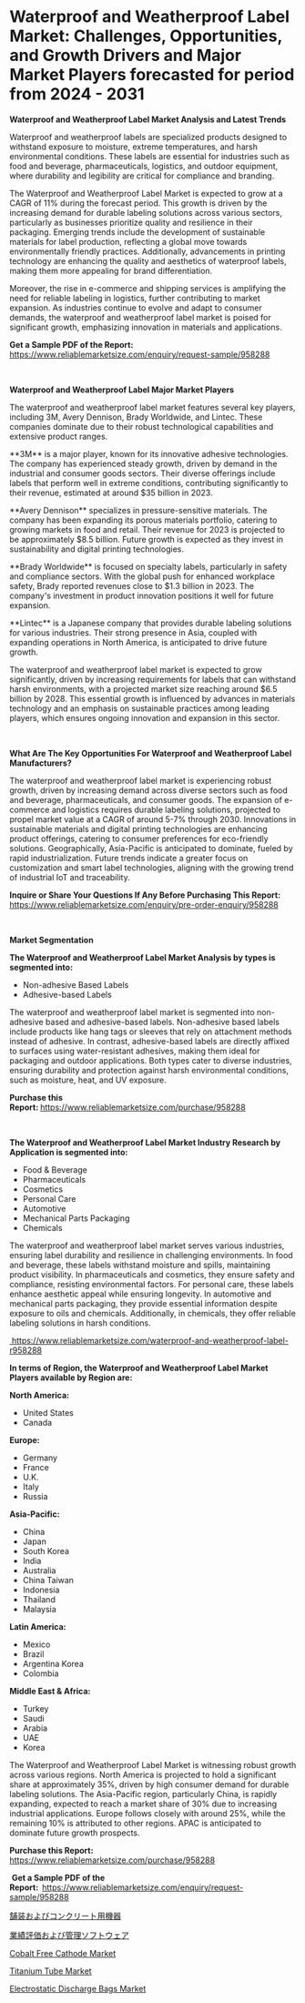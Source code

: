 <p><h1>Waterproof and Weatherproof Label Market: Challenges, Opportunities, and Growth Drivers and Major Market Players forecasted for period from 2024 - 2031</h1></p><p><strong>Waterproof and Weatherproof Label Market Analysis and Latest Trends</strong></p>
<p><p>Waterproof and weatherproof labels are specialized products designed to withstand exposure to moisture, extreme temperatures, and harsh environmental conditions. These labels are essential for industries such as food and beverage, pharmaceuticals, logistics, and outdoor equipment, where durability and legibility are critical for compliance and branding.</p><p>The Waterproof and Weatherproof Label Market is expected to grow at a CAGR of 11% during the forecast period. This growth is driven by the increasing demand for durable labeling solutions across various sectors, particularly as businesses prioritize quality and resilience in their packaging. Emerging trends include the development of sustainable materials for label production, reflecting a global move towards environmentally friendly practices. Additionally, advancements in printing technology are enhancing the quality and aesthetics of waterproof labels, making them more appealing for brand differentiation.</p><p>Moreover, the rise in e-commerce and shipping services is amplifying the need for reliable labeling in logistics, further contributing to market expansion. As industries continue to evolve and adapt to consumer demands, the waterproof and weatherproof label market is poised for significant growth, emphasizing innovation in materials and applications.</p></p>
<p><strong>Get a Sample PDF of the Report:&nbsp;</strong> <a href="https://www.reliablemarketsize.com/enquiry/request-sample/958288">https://www.reliablemarketsize.com/enquiry/request-sample/958288</a></p>
<p>&nbsp;</p>
<p><strong>Waterproof and Weatherproof Label Major Market Players</strong></p>
<p><p>The waterproof and weatherproof label market features several key players, including 3M, Avery Dennison, Brady Worldwide, and Lintec. These companies dominate due to their robust technological capabilities and extensive product ranges.</p><p>**3M** is a major player, known for its innovative adhesive technologies. The company has experienced steady growth, driven by demand in the industrial and consumer goods sectors. Their diverse offerings include labels that perform well in extreme conditions, contributing significantly to their revenue, estimated at around $35 billion in 2023.</p><p>**Avery Dennison** specializes in pressure-sensitive materials. The company has been expanding its porous materials portfolio, catering to growing markets in food and retail. Their revenue for 2023 is projected to be approximately $8.5 billion. Future growth is expected as they invest in sustainability and digital printing technologies.</p><p>**Brady Worldwide** is focused on specialty labels, particularly in safety and compliance sectors. With the global push for enhanced workplace safety, Brady reported revenues close to $1.3 billion in 2023. The company's investment in product innovation positions it well for future expansion.</p><p>**Lintec** is a Japanese company that provides durable labeling solutions for various industries. Their strong presence in Asia, coupled with expanding operations in North America, is anticipated to drive future growth. </p><p>The waterproof and weatherproof label market is expected to grow significantly, driven by increasing requirements for labels that can withstand harsh environments, with a projected market size reaching around $6.5 billion by 2028. This essential growth is influenced by advances in materials technology and an emphasis on sustainable practices among leading players, which ensures ongoing innovation and expansion in this sector.</p></p>
<p>&nbsp;</p>
<p><strong>What Are The Key Opportunities For Waterproof and Weatherproof Label Manufacturers?</strong></p>
<p><p>The waterproof and weatherproof label market is experiencing robust growth, driven by increasing demand across diverse sectors such as food and beverage, pharmaceuticals, and consumer goods. The expansion of e-commerce and logistics requires durable labeling solutions, projected to propel market value at a CAGR of around 5-7% through 2030. Innovations in sustainable materials and digital printing technologies are enhancing product offerings, catering to consumer preferences for eco-friendly solutions. Geographically, Asia-Pacific is anticipated to dominate, fueled by rapid industrialization. Future trends indicate a greater focus on customization and smart label technologies, aligning with the growing trend of industrial IoT and traceability.</p></p>
<p><strong>Inquire or Share Your Questions If Any Before Purchasing This Report:</strong> <a href="https://www.reliablemarketsize.com/enquiry/pre-order-enquiry/958288">https://www.reliablemarketsize.com/enquiry/pre-order-enquiry/958288</a></p>
<p>&nbsp;</p>
<p><strong>Market Segmentation</strong></p>
<p><strong>The Waterproof and Weatherproof Label Market Analysis by types is segmented into:</strong></p>
<p><ul><li>Non-adhesive Based Labels</li><li>Adhesive-based Labels</li></ul></p>
<p><p>The waterproof and weatherproof label market is segmented into non-adhesive based and adhesive-based labels. Non-adhesive based labels include products like hang tags or sleeves that rely on attachment methods instead of adhesive. In contrast, adhesive-based labels are directly affixed to surfaces using water-resistant adhesives, making them ideal for packaging and outdoor applications. Both types cater to diverse industries, ensuring durability and protection against harsh environmental conditions, such as moisture, heat, and UV exposure.</p></p>
<p><strong>Purchase this Report:&nbsp;</strong><a href="https://www.reliablemarketsize.com/purchase/958288">https://www.reliablemarketsize.com/purchase/958288</a></p>
<p>&nbsp;</p>
<p><strong>The Waterproof and Weatherproof Label Market Industry Research by Application is segmented into:</strong></p>
<p><ul><li>Food & Beverage</li><li>Pharmaceuticals</li><li>Cosmetics</li><li>Personal Care</li><li>Automotive</li><li>Mechanical Parts Packaging</li><li>Chemicals</li></ul></p>
<p><p>The waterproof and weatherproof label market serves various industries, ensuring label durability and resilience in challenging environments. In food and beverage, these labels withstand moisture and spills, maintaining product visibility. In pharmaceuticals and cosmetics, they ensure safety and compliance, resisting environmental factors. For personal care, these labels enhance aesthetic appeal while ensuring longevity. In automotive and mechanical parts packaging, they provide essential information despite exposure to oils and chemicals. Additionally, in chemicals, they offer reliable labeling solutions in harsh conditions.</p></p>
<p><a href="https://www.reliablemarketsize.com/waterproof-and-weatherproof-label-r958288">&nbsp;https://www.reliablemarketsize.com/waterproof-and-weatherproof-label-r958288</a></p>
<p><strong>In terms of Region, the Waterproof and Weatherproof Label Market Players available by Region are:</strong></p>
<p>
    <p> <strong> North America: </strong>
        <ul>
            <li>United States</li>
            <li>Canada</li>
        </ul>
        </p> 
    <p> <strong> Europe: </strong>
        <ul>
            <li>Germany</li>
            <li>France</li>
            <li>U.K.</li>
            <li>Italy</li>
            <li>Russia</li>
        </ul>
        </p> 
    <p> <strong> Asia-Pacific: </strong>
        <ul>
            <li>China</li>
            <li>Japan</li>
            <li>South Korea</li>
            <li>India</li>
            <li>Australia</li>
            <li>China Taiwan</li>
            <li>Indonesia</li>
            <li>Thailand</li>
            <li>Malaysia</li>
        </ul>
        </p> 
    <p> <strong> Latin America: </strong>
        <ul>
            <li>Mexico</li>
            <li>Brazil</li>
            <li>Argentina Korea</li>
            <li>Colombia</li>
        </ul>
        </p> 
    <p> <strong> Middle East & Africa: </strong>
        <ul>
            <li>Turkey</li>
            <li>Saudi</li>
            <li>Arabia</li>
            <li>UAE</li>
            <li>Korea</li>
        </ul>
    </p>
    </p>
<p><p>The Waterproof and Weatherproof Label Market is witnessing robust growth across various regions. North America is projected to hold a significant share at approximately 35%, driven by high consumer demand for durable labeling solutions. The Asia-Pacific region, particularly China, is rapidly expanding, expected to reach a market share of 30% due to increasing industrial applications. Europe follows closely with around 25%, while the remaining 10% is attributed to other regions. APAC is anticipated to dominate future growth prospects.</p></p>
<p><strong>Purchase this Report: </strong><a href="https://www.reliablemarketsize.com/purchase/958288">https://www.reliablemarketsize.com/purchase/958288</a></p>
<p>&nbsp;<strong>Get a Sample PDF of the Report:&nbsp;&nbsp;</strong><a href="https://www.reliablemarketsize.com/enquiry/request-sample/958288">https://www.reliablemarketsize.com/enquiry/request-sample/958288</a></p>
<p><strong></strong></p>
<p><p><a href="https://medium.com/@sheilabruen2023/paving-and-concreting-equipment-market-%E3%81%AE%E3%82%B0%E3%83%AD%E3%83%BC%E3%83%90%E3%83%AB%E5%B8%82%E5%A0%B4%E6%A6%82%E8%A6%81%E3%81%AF-%E4%B8%96%E7%95%8C%E3%81%8A%E3%82%88%E3%81%B3%E4%B8%BB%E8%A6%81%E5%B8%82%E5%A0%B4%E3%81%AB%E3%81%8A%E3%81%91%E3%82%8B%E6%A5%AD%E7%95%8C%E3%81%AB%E5%BD%B1%E9%9F%BF%E3%82%92%E4%B8%8E%E3%81%88%E3%82%8B%E4%B8%BB%E8%A6%81%E3%81%AA%E3%83%88%E3%83%AC%E3%83%B3%E3%83%89%E3%81%AB%E3%81%A4%E3%81%84%E3%81%A6-%E7%8B%AC%E8%87%AA%E3%81%AE%E8%A6%96%E7%82%B9%E3%82%92%E6%8F%90%E4%BE%9B%E3%81%97%E3%81%BE%E3%81%99-fd141be10225">舗装およびコンクリート用機器</a></p><p><a href="https://medium.com/@sheilabruen2023/performance-appraisal-and-management-software-000d7043b8ef">業績評価および管理ソフトウェア</a></p><p><a href="https://medium.com/@alan.buckland656/cobalt-free-cathode-market-global-market-trends-and-market-forecast-2024-2031-97d5f624da2d">Cobalt Free Cathode Market</a></p><p><a href="https://issuu.com/reportprime-2/docs/titanium-tube-market-size-2030.pptx_4496d282ce88b1">Titanium Tube Market</a></p><p><a href="https://medium.com/@alan.buckland656/what-is-electrostatic-discharge-bags-market-ed76c82dd642">Electrostatic Discharge Bags Market</a></p></p>